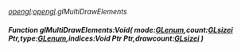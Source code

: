 _[opengl](../../modules/opengl/opengl-module.md):[opengl](../../modules/opengl/opengl-module.md).glMultiDrawElements_
##### Function glMultiDrawElements:Void( mode:[GLenum](../../modules/opengl/opengl-glenum.md),count:[GLsizei](../../modules/opengl/opengl-glsizei.md) Ptr,type:[GLenum](../../modules/opengl/opengl-glenum.md),indices:Void Ptr Ptr,drawcount:[GLsizei](../../modules/opengl/opengl-glsizei.md) )
